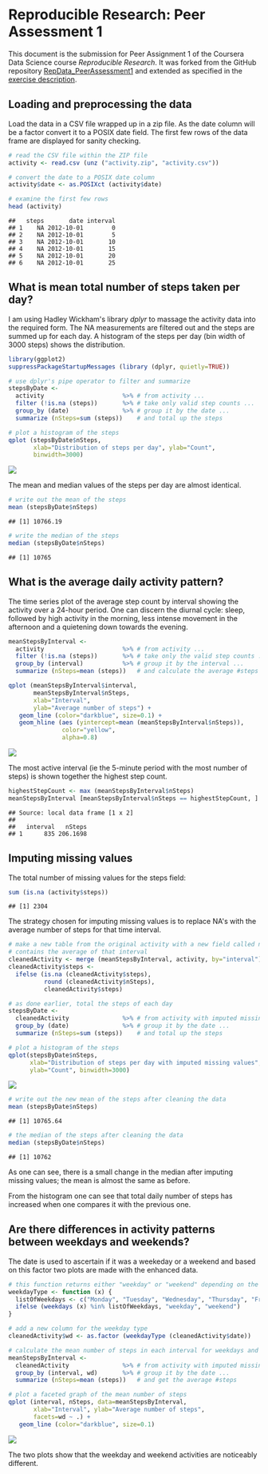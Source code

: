 # Reproducible Research: Peer Assessment 1

This document is the submission for Peer Assignment 1 of the Coursera Data Science course *Reproducible Research*. It was forked from the GitHub repository [RepData_PeerAssessment1](https://github.com/rdpeng/RepData_PeerAssessment1) and extended as specified in the [exercise description](https://class.coursera.org/repdata-011/human_grading/view/courses/973512/assessments/3/submissions). 

## Loading and preprocessing the data

Load the data in a CSV file wrapped up in a zip file. As the date column will be a factor convert it to a POSIX date field. The first few rows of the data frame are displayed for sanity checking.


```r
# read the CSV file within the ZIP file
activity <- read.csv (unz ("activity.zip", "activity.csv"))

# convert the date to a POSIX date column
activity$date <- as.POSIXct (activity$date)

# examine the first few rows
head (activity)
```

```
##   steps       date interval
## 1    NA 2012-10-01        0
## 2    NA 2012-10-01        5
## 3    NA 2012-10-01       10
## 4    NA 2012-10-01       15
## 5    NA 2012-10-01       20
## 6    NA 2012-10-01       25
```

## What is mean total number of steps taken per day?

I am using Hadley Wickham's library *dplyr* to massage the activity data into the required form. The NA measurements are filtered out and the steps are summed up for each day. A histogram of the steps per day (bin width of 3000 steps) shows the distribution.


```r
library(ggplot2)
suppressPackageStartupMessages (library (dplyr, quietly=TRUE))

# use dplyr's pipe operator to filter and summarize
stepsByDate <-
  activity                      %>% # from activity ...
  filter (!is.na (steps))       %>% # take only valid step counts ...
  group_by (date)               %>% # group it by the date ...
  summarize (nSteps=sum (steps))    # and total up the steps

# plot a histogram of the steps
qplot (stepsByDate$nSteps,
       xlab="Distribution of steps per day", ylab="Count",
       binwidth=3000)
```

![](./PA1_template_files/figure-html/unnamed-chunk-2-1.png) 

The mean and median values of the steps per day are almost identical.


```r
# write out the mean of the steps
mean (stepsByDate$nSteps)
```

```
## [1] 10766.19
```

```r
# write the median of the steps
median (stepsByDate$nSteps)
```

```
## [1] 10765
```

## What is the average daily activity pattern?

The time series plot of the average step count by interval showing the activity over a 24-hour period. One can discern the diurnal cycle: sleep, followed by high activity in the morning, less intense movement in the afternoon and a quietening down towards the evening.


```r
meanStepsByInterval <-
  activity                      %>% # from activity ...
  filter (!is.na (steps))       %>% # take only the valid step counts ...
  group_by (interval)           %>% # group it by the interval ...
  summarize (nSteps=mean (steps))   # and calculate the average #steps

qplot (meanStepsByInterval$interval,
       meanStepsByInterval$nSteps,
       xlab="Interval",
       ylab="Average number of steps") +
   geom_line (color="darkblue", size=0.1) +
   geom_hline (aes (yintercept=mean (meanStepsByInterval$nSteps)),
               color="yellow",
               alpha=0.8)
```

![](./PA1_template_files/figure-html/unnamed-chunk-4-1.png) 

The most active interval (ie the 5-minute period with the most number of steps) is shown together the highest step count.



```r
highestStepCount <- max (meanStepsByInterval$nSteps)
meanStepsByInterval [meanStepsByInterval$nSteps == highestStepCount, ]
```

```
## Source: local data frame [1 x 2]
## 
##   interval   nSteps
## 1      835 206.1698
```

## Imputing missing values

The total number of missing values for the steps field:


```r
sum (is.na (activity$steps))
```

```
## [1] 2304
```

The strategy chosen for imputing missing values is to replace NA's with the average number of steps for that time interval.


```r
# make a new table from the original activity with a new field called nSteps that
# contains the average of that interval
cleanedActivity <- merge (meanStepsByInterval, activity, by="interval")
cleanedActivity$steps <-
  ifelse (is.na (cleanedActivity$steps),
          round (cleanedActivity$nSteps),
          cleanedActivity$steps)

# as done earlier, total the steps of each day
stepsByDate <-
  cleanedActivity               %>% # from activity with imputed missing data ...
  group_by (date)               %>% # group it by the date ...
  summarize (nSteps=sum (steps))    # and total up the steps

# plot a histogram of the steps
qplot(stepsByDate$nSteps,
      xlab="Distribution of steps per day with imputed missing values",
      ylab="Count", binwidth=3000)
```

![](./PA1_template_files/figure-html/unnamed-chunk-7-1.png) 

```r
# write out the new mean of the steps after cleaning the data
mean (stepsByDate$nSteps)
```

```
## [1] 10765.64
```

```r
# the median of the steps after cleaning the data
median (stepsByDate$nSteps)
```

```
## [1] 10762
```

As one can see, there is a small change in the median after imputing missing values; the mean is almost the same as before.

From the histogram one can see that total daily number of steps has increased when one compares it with the previous one.


## Are there differences in activity patterns between weekdays and weekends?

The date is used to ascertain if it was a weekeday or a weekend and based on this factor two plots are made with the enhanced data.


```r
# this function returns either "weekday" or "weekend" depending on the date given to it.
weekdayType <- function (x) {
  listOfWeekdays <- c("Monday", "Tuesday", "Wednesday", "Thursday", "Friday")
  ifelse (weekdays (x) %in% listOfWeekdays, "weekday", "weekend")
}

# add a new column for the weekday type
cleanedActivity$wd <- as.factor (weekdayType (cleanedActivity$date))

# calculate the mean number of steps in each interval for weekdays and weekends
meanStepsByInterval <-
  cleanedActivity               %>% # from activity with imputed missing data ...
  group_by (interval, wd)       %>% # group it by the date ...
  summarize (nSteps=mean (steps))   # and get the average #steps

# plot a faceted graph of the mean number of steps
qplot (interval, nSteps, data=meanStepsByInterval,
       xlab="Interval", ylab="Average number of steps",
       facets=wd ~ .) +
   geom_line (color="darkblue", size=0.1)
```

![](./PA1_template_files/figure-html/unnamed-chunk-8-1.png) 


The two plots show that the weekday and weekend activities are noticeably  different.
